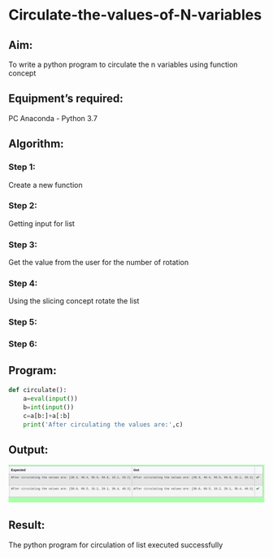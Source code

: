 # Circulate-the-values-of-N-variables
## Aim:
To write a python program to circulate the n variables using function concept
## Equipment’s required:
PC
Anaconda - Python 3.7
## Algorithm: 
### Step 1: 
Create a new function
### Step 2: 
Getting input for list
### Step 3: 
Get the value from the user for the number of rotation
### Step 4: 
Using the slicing concept rotate the list
### Step 5: 
### Step 6: 
## Program:
```py
def circulate():
    a=eval(input())
    b=int(input())
    c=a[b:]+a[:b]
    print('After circulating the values are:',c)
```
## Output:
![output](/circulate%20output.png)
## Result:
The python program for circulation of list executed successfully